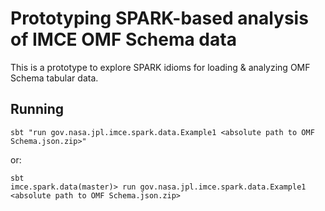 # Prototyping SPARK-based analysis of IMCE OMF Schema data

This is a prototype to explore SPARK idioms for loading & analyzing OMF Schema tabular data.

## Running

```shell
sbt "run gov.nasa.jpl.imce.spark.data.Example1 <absolute path to OMF Schema.json.zip>"
```

or:

```shell
sbt 
imce.spark.data(master)> run gov.nasa.jpl.imce.spark.data.Example1 <absolute path to OMF Schema.json.zip>
```